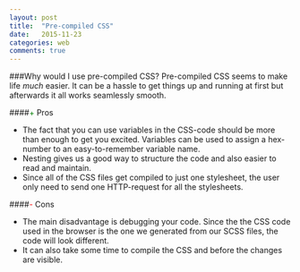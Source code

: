 ```yaml
---
layout: post
title:  "Pre-compiled CSS"
date:   2015-11-23
categories: web
comments: true
---
```


###Why would I use pre-compiled CSS?
Pre-compiled CSS seems to make life *much* easier. It can be a hassle to get things up and running at first but afterwards it all works seamlessly smooth.

####<span style="color:green">+</span> Pros
+ The fact that you can use variables in the CSS-code should be more than enough to get you excited. Variables can be used to assign a hex-number to an easy-to-remember variable name.
+ Nesting gives us a good way to structure the code and also easier to read and maintain.
+ Since all of the CSS files get compiled to just one stylesheet, the user only need to send one HTTP-request for all the stylesheets.

####<span style="color:red">-</span> Cons
- The main disadvantage is debugging your code. Since the the CSS code used in the browser is the one we generated from our SCSS files, the code will look different.
- It can also take some time to compile the CSS and before the changes are visible.
